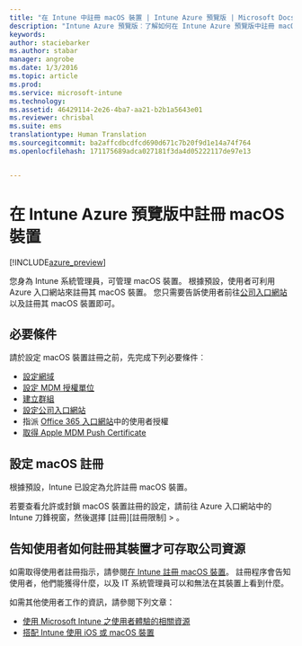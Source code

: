 ```yaml
---
title: "在 Intune 中註冊 macOS 裝置 | Intune Azure 預覽版 | Microsoft Docs"
description: "Intune Azure 預覽版︰了解如何在 Intune Azure 預覽版中註冊 macOS 裝置。"
keywords: 
author: staciebarker
ms.author: stabar
manager: angrobe
ms.date: 1/3/2016
ms.topic: article
ms.prod: 
ms.service: microsoft-intune
ms.technology: 
ms.assetid: 46429114-2e26-4ba7-aa21-b2b1a5643e01
ms.reviewer: chrisbal
ms.suite: ems
translationtype: Human Translation
ms.sourcegitcommit: ba2affcdbcdfcd690d671c7b20f9d1e14a74f764
ms.openlocfilehash: 171175689adca027181f3da4d05222117de97e13


---
```


# <a name="enroll-macos-devices-in-intune-azure-preview"></a>在 Intune Azure 預覽版中註冊 macOS 裝置

[!INCLUDE[azure_preview](../includes/azure_preview.md)]

您身為 Intune 系統管理員，可管理 macOS 裝置。 根據預設，使用者可利用 Azure 入口網站來註冊其 macOS 裝置。 您只需要告訴使用者前往[公司入口網站](http://portal.manage.microsoft.com)以及註冊其 macOS 裝置即可。 

## <a name="prerequisites"></a>必要條件

請於設定 macOS 裝置註冊之前，先完成下列必要條件︰

- [設定網域](https://docs.microsoft.com/intune/get-started/start-with-a-paid-subscription-to-microsoft-intune-step-2)
- [設定 MDM 授權單位](set-mdm-authority.md)
- [建立群組](https://docs.microsoft.com/intune/get-started/start-with-a-paid-subscription-to-microsoft-intune-step-5)
- [設定公司入口網站](/intune-azure/manage-apps/company-portal-app.md)
- 指派 [Office 365 入口網站](http://go.microsoft.com/fwlink/p/?LinkId=698854)中的使用者授權
- [取得 Apple MDM Push Certificate](get-an-apple-mdm-push-certificate.md)

## <a name="set-up-macos-enrollment"></a>設定 macOS 註冊

根據預設，Intune 已設定為允許註冊 macOS 裝置。 

若要查看允許或封鎖 macOS 裝置註冊的設定，請前往 Azure 入口網站中的 Intune 刀鋒視窗，然後選擇 [註冊][註冊限制] > 。 

## <a name="tell-your-users-how-to-enroll-their-devices-to-access-company-resources"></a>告知使用者如何註冊其裝置才可存取公司資源

如需取得使用者註冊指示，請參閱[在 Intune 註冊 macOS 裝置](https://docs.microsoft.com/intune/enduser/enroll-your-device-in-intune-macos)。 註冊程序會告知使用者，他們能獲得什麼，以及 IT 系統管理員可以和無法在其裝置上看到什麼。

如需其他使用者工作的資訊，請參閱下列文章：

- [使用 Microsoft Intune 之使用者體驗的相關資源](https://docs.microsoft.com/intune/deploy-use/what-to-tell-your-end-users-about-using-microsoft-intune)
- [搭配 Intune 使用 iOS 或 macOS 裝置](https://docs.microsoft.com/intune/enduser/using-your-ios-or-mac-os-x-device-with-intune)


<!--HONumber=Feb17_HO1-->


